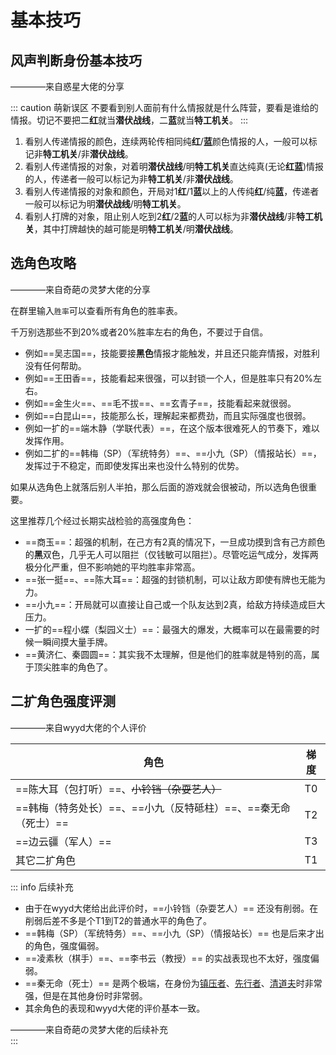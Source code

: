# 基本技巧

## 风声判断身份基本技巧

<div class="author-comment">————来自惑星大佬的分享</div>

::: caution 萌新误区
不要看到别人面前有什么情报就是什么阵营，要看是谁给的情报。切记不要把二**红**就当**潜伏战线**，二**蓝**就当**特工机关**。
:::

1. 看别人传递情报的颜色，连续两轮传相同纯**红**/**蓝**颜色情报的人，一般可以标记非**特工机关**/非**潜伏战线**。
2. 看别人传递情报的对象，对着明**潜伏战线**/明**特工机关**直达纯真(无论**红**&zwnj;**蓝**)情报的人，传递者一般可以标记为非**特工机关**/非**潜伏战线**。
3. 看别人传递情报的对象和颜色，开局对1**红**/1**蓝**以上的人传纯**红**/纯**蓝**，传递者一般可以标记为明**潜伏战线**/明**特工机关**。
4. 看别人打牌的对象，阻止别人吃到2**红**/2**蓝**的人可以标为非**潜伏战线**/非**特工机关**，其中打牌越快的越可能是明**特工机关**/明**潜伏战线**。

## 选角色攻略

<div class="author-comment">————来自奇葩の灵梦大佬的分享</div>

在群里输入`胜率`可以查看所有角色的胜率表。

千万别选那些不到20%或者20%胜率左右的角色，不要过于自信。

- 例如==吴志国==，技能要接**黑色**情报才能触发，并且还只能弃情报，对胜利没有任何帮助。
- 例如==王田香==，技能看起来很强，可以封锁一个人，但是胜率只有20%左右。
- 例如==金生火==、==毛不拔==、==玄青子==，技能看起来就很弱。
- 例如==白昆山==，技能那么长，理解起来都费劲，而且实际强度也很弱。
- 例如一扩的==端木静（学联代表）==，在这个版本很难死人的节奏下，难以发挥作用。
- 例如二扩的==韩梅（SP）（军统特务）==、==小九（SP）（情报站长）==，发挥过于不稳定，而即使发挥出来也没什么特别的优势。

如果从选角色上就落后别人半拍，那么后面的游戏就会很被动，所以选角色很重要。

这里推荐几个经过长期实战检验的高强度角色：
- ==商玉==：超强的机制，在己方有2真的情况下，一旦成功摸到含有己方颜色的**黑**双色，几乎无人可以阻拦（仅钱敏可以阻拦）。尽管吃运气成分，发挥两极分化严重，但不影响她的平均胜率非常高。
- ==张一挺==、==陈大耳==：超强的封锁机制，可以让敌方即使有牌也无能为力。
- ==小九==：开局就可以直接让自己或一个队友达到2真，给敌方持续造成巨大压力。
- 一扩的==程小蝶（梨园义士）==：最强大的爆发，大概率可以在最需要的时候一瞬间摸大量手牌。
- ==黄济仁、秦圆圆==：其实我不太理解，但是他们的胜率就是特别的高，属于顶尖胜率的角色了。

## 二扩角色强度评测

<div class="author-comment">————来自wyyd大佬的个人评价</div>

| 角色                                    | 梯度 |
|---------------------------------------|:--:|
| ==陈大耳（包打听）==、~~小铃铛（杂耍艺人）~~            | T0 |
| ==韩梅（特务处长）==、==小九（反特砥柱）==、==秦无命（死士）== | T2 |
| ==边云疆（军人）==                           | T3 |
| 其它二扩角色                                | T1 |

::: info 后续补充
- 由于在wyyd大佬给出此评价时，==小铃铛（杂耍艺人）== 还没有削弱。在削弱后差不多是个T1到T2的普通水平的角色了。
- ==韩梅（SP）（军统特务）==、==小九（SP）（情报站长）== 也是后来才出的角色，强度偏弱。
- ==凌素秋（棋手）==、==李书云（教授）== 的实战表现也不太好，强度偏弱。
- ==秦无命（死士）== 是两个极端，在身份为[镇压者](../welcome/welcome#关于身份)、[先行者](../welcome/welcome#关于身份)、[清道夫](../welcome/welcome#关于身份)时非常强，但是在其他身份时非常弱。
- 其余角色的表现和wyyd大佬的评价基本一致。
<div class="author-comment">————来自奇葩の灵梦大佬的后续补充</div>
:::